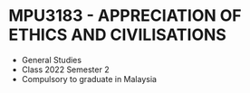 # MPU3183 - APPRECIATION OF ETHICS AND CIVILISATIONS
- General Studies
- Class 2022 Semester 2
- Compulsory to graduate in Malaysia